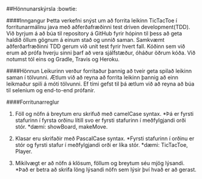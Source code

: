﻿##Hönnunarskýrsla :bowtie:

####Inngangur
Þetta verkefni snýst um að forrita leikinn TicTacToe í forritunarmálinu java með aðferðafræðinni test driven development(TDD).
Við byrjum á að búa til repository á GitHub fyrir hópinn til þess að geta haldið öllum gögnum á einum stað og unnið saman.
Samkvæmt aðferðarfræðinni TDD gerum við unit test fyrir hvert fall.
Kóðinn sem við erum að prófa hverju sinni þarf að vera sjálfstæður, óháður öðrum kóða. 
Við notumst tól eins og Gradle, Travis og Heroku.


####Hönnun
	Leikurinn verður forritaður þannig að tveir geta spilað leikinn saman í tölvunni. 
	Ætlum við að reyna að forrita leikinn þannig að einn leikmaður spili á móti tölvunni. 
	Ef tími gefst til þá ætlum við að reyna að búa til selenium og end-to-end prófanir.


####Forritunarreglur

1. Föll og nöfn á breytum eru skrifuð með camelCase syntax.
	*Þá er fyrsti stafurinn í fyrsta orðinu lítill svo er fyrsti stafurinn í meðfylgjandi orði stór.
	*dæmi: showBoard, makeMove.

2. Klasar eru skrifaðir með PascalCase syntax.
    *Fyrsti stafurinn í orðinu er stór og fyrsti stafur í meðfylgjandi orði er líka stór.
 	*dæmi: TicTacToe, Player.

3. Mikilvægt er að nöfn á klösum, föllum og breytum séu mjög lýsandi. 
    *Það er betra að skrifa löng lýsandi nöfn sem lýsir því hvað er að gerast.



